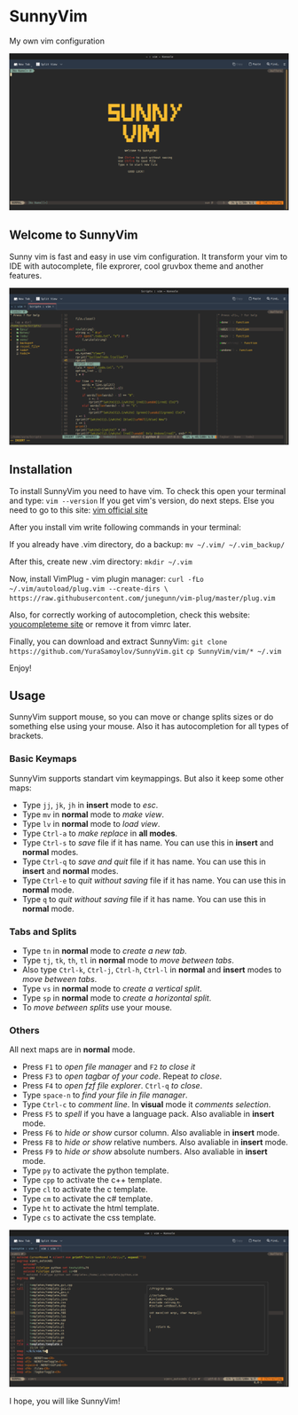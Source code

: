 # SunnyVim

My own vim configuration

![SunnyVim without arguments](img/1.png)

## Welcome to SunnyVim

Sunny vim is fast and easy in use vim configuration. It transform your vim to IDE with autocomplete, file exprorer, cool gruvbox theme and another features.

![SunnyVim working with python](img/2.png)

## Installation

To install SunnyVim you need to have vim.
To check this open your terminal and type:
`vim --version`
If you get vim's version, do next steps.
Else you need to go to this site: [vim official site](https://www.vim.org/download.php)

After you install vim write following commands in your terminal:

If you already have .vim directory, do a backup:
    `mv ~/.vim/ ~/.vim_backup/`

After this, create new .vim directory:
    `mkdir ~/.vim`

Now, install VimPlug - vim plugin manager:
    `curl -fLo ~/.vim/autoload/plug.vim --create-dirs \
    https://raw.githubusercontent.com/junegunn/vim-plug/master/plug.vim`

Also, for correctly working of autocompletion, check this website: [youcompleteme site](https://github.com/ycm-core/YouCompleteMe) or remove it from vimrc later.

Finally, you can download and extract SunnyVim:
    `git clone https://github.com/YuraSamoylov/SunnyVim.git`
    `cp SunnyVim/vim/* ~/.vim`

Enjoy!

## Usage

SunnyVim support mouse, so you can move or change splits sizes or do something else using your mouse. Also it has autocompletion for all types of brackets.

### Basic Keymaps

SunnyVim supports standart vim keymappings. But also it keep some other maps:

- Type `jj`, `jk`, `jh` in **insert** mode to *esc*.
- Type `mv` in **normal** mode to *make view*.
- Type `lv` in **normal** mode to *load view*.
- Type `Ctrl-a` to *make replace* in **all modes**.
- Type `Ctrl-s` to *save* file if it has name. You can use this in **insert** and **normal** modes.
- Type `Ctrl-q` to *save and quit* file if it has name. You can use this in **insert** and **normal** modes.
- Type `Ctrl-e` to *quit without saving* file if it has name. You can use this in **normal** mode.
- Type `q` to *quit without saving* file if it has name. You can use this in **normal** mode.

### Tabs and Splits

- Type `tn` in **normal** mode to *create a new tab*.
- Type `tj`, `tk`, `th`, `tl` in **normal** mode to *move between tabs*.
- Also type `Ctrl-k`, `Ctrl-j`, `Ctrl-h`, `Ctrl-l` in **normal** and **insert** modes to *move between tabs*.
- Type `vs` in **normal** mode to *create a vertical split*.
- Type `sp` in **normal** mode to *create a horizontal split*.
- To *move between splits* use your mouse. 

### Others

All next maps are in **normal** mode.

- Press `F1` to *open file manager* and `F2` *to close it*
- Press `F3` to *open tagbar of your code*. Repeat *to close*.
- Press `F4` to *open fzf file explorer*. `Ctrl-q` *to close*.
- Type `space-n` to *find your file in file manager*.
- Type `Ctrl-c` to *comment line*. In **visual** mode it *comments selection*.
- Press `F5` to *spell* if you have a language pack. Also avaliable in **insert** mode.
- Press `F6` to *hide or show* cursor column. Also avaliable in **insert** mode.
- Press `F8` to *hide or show* relative numbers. Also avaliable in **insert** mode.
- Press `F9` to *hide or show* absolute numbers. Also avaliable in **insert** mode.
- Type `py` to activate the python template.
- Type `cpp` to activate the c++ template.
- Type `cl` to activate the c template.
- Type `cm` to activate the c# template.
- Type `ht` to activate the html template.
- Type `cs` to activate the css template.


![SunnyVim working with python](img/3.png)

I hope, you will like SunnyVim! 
